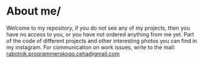 # About me/

Welcome to my repository, if you do not see any of my projects, then you have no access to you, or you have not ordered anything from me yet. Part of the code of different projects and other interesting photos you can find in my instagram. For communication on work issues, write to the mail:
rabotnik.programmerskogo.ceha@gmail.com
